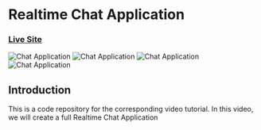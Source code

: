 # Realtime Chat Application

### [Live Site](https://saifmohamedo.github.io)

![Chat Application](https://i.ibb.co/pdgXTB3/Screenshot-2.png)
![Chat Application](https://i.ibb.co/Fx13n7c/Screenshot-3.png)
![Chat Application](https://i.ibb.co/XZYFzmK/Screenshot-4.png)
![Chat Application](https://i.ibb.co/GWwMM2y/Screenshot-5.png)
## Introduction
This is a code repository for the corresponding video tutorial. In this video, we will create a full Realtime Chat Application
